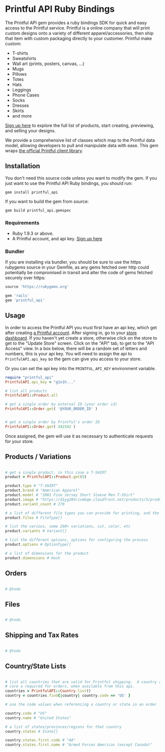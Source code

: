 # Printful API Ruby Bindings

The Printful API gem provides a ruby bindings SDK for quick and easy access to
the Printful service.  Printful is a online company that will print custom
designs onto a variety of different apparel/accessories, then ship that item
with custom packaging directly to your customer.  Printful make custom:

* T-shirts
* Sweatshirts
* Wall art (prints, posters, canvas, ...)
* Mugs
* Pillows
* Totes
* Hats
* Leggings
* Phone Cases
* Socks
* Dresses
* Skirts
* and more

[Sign up here](signup) to explore the full list of products, start creating,
previewing, and selling your designs.

We provide a comprehensive list of classes which map to the Printful data model,
allowing developers to pull and manipulate data with ease. This gem wraps
[the official Printful client library](libraries).


## Installation

You don't need this source code unless you want to modify the gem. If you just
want to use the Printful API Ruby bindings, you should run:

    gem install printful_api

If you want to build the gem from source:

    gem build printful_api.gemspec

### Requirements

* Ruby 1.9.3 or above.
* A Printful account, and api key.  [Sign up here](signup)

### Bundler

If you are installing via bundler, you should be sure to use the https rubygems
source in your Gemfile, as any gems fetched over http could potentially be
compromised in transit and alter the code of gems fetched securely over https:

``` ruby
source 'https://rubygems.org'

gem 'rails'
gem 'printful_api'
```

## Usage

In order to access the Printful API you must first have an api key, which get
after creating [a Printful account](signup).  After signing in, go to your
[store dashboard](storedashboard).  If you haven't yet
create a store, otherwise click on the store to get to the "Update Store" screen.
Click on the "API" tab, to get to the "API Access" view.  In a box below, there
will be a random set of letters and numbers, this is your api key.  You will
need to assign the api to `PrintfulAPI.api_key` so the gem can give you access
to your store.

Or you can set the api key into the `PRINTFUL_API_KEY` environment variable.

``` ruby
require "printful_api"
PrintfulAPI.api_key = "g1n1h..."

# list all products
PrintfulAPI::Product.all

# get a single order by external ID (your order id)
PrintfulAPI::Order.get( '@YOUR_ORDER_ID' )


# get a single order by Printful's order ID
PrintfulAPI::Order.get( 342342 )
```

Once assigned, the gem will use it as necessary to authenticate requests for your
store.

## Products / Variations

``` ruby

# get a single product, in this case a T-SHIRT
product = PrintfulAPI::Product.get(5)

product.type # "T-SHIRT"
product.brand # "American Apparel"
product.model # "2001 Fine Jersey Short Sleeve Men T-Shirt"
product.image # "https://d1yg28hrivmbqm.cloudfront.net/products/5/product_1483514498.jpg"
product.variant_count # 270

# a list of different file types you can provide for printing, and the cost for using them
product.files # FileType[]

# list the various, some 260+ variations, cut, color, etc
product.variants # Variant[]

# list the different options, options for configuring the process
product.options # OptionType[]

# a list of dimensions for the product
product.dimensions # Hash

```


## Orders

``` ruby

# @todo

```

## Files

``` ruby

# @todo

```

## Shipping and Tax Rates

``` ruby

# @todo

```

## Country/State Lists

``` ruby

# list all countries that are valid for Printful shipping.  A country and State
# core a required for orders, when available from this api.
countries = PrintfulAPI::Country.list()
country = countries.find{|country| country.code == 'US' }

# use the code values when referencing a country or state in an order

country.code # "US"
country.name # "United States"

# a list of states/provinces/regions for that country
country.states # State[]

country.states.first.code # "AA"
country.states.first.name # "Armed Forces Americas (except Canada)"

```

[storedashboard]: https://www.printful.com/dashboard/store
[libraries]: https://www.printful.com/docs/libraries
[signup]: https://printful.com/a/amrap
